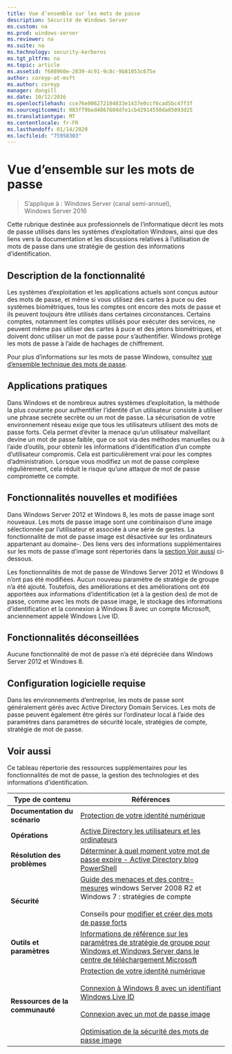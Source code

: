 ```yaml
---
title: Vue d’ensemble sur les mots de passe
description: Sécurité de Windows Server
ms.custom: na
ms.prod: windows-server
ms.reviewer: na
ms.suite: na
ms.technology: security-kerberos
ms.tgt_pltfrm: na
ms.topic: article
ms.assetid: f608960e-2039-4c91-9c8c-9b81053c675e
author: coreyp-at-msft
ms.author: coreyp
manager: dongill
ms.date: 10/12/2016
ms.openlocfilehash: cce76e006272104033e1437e0ccf6cad5bc47f3f
ms.sourcegitcommit: 083ff9bed4867604dfe1cb42914550da05093d25
ms.translationtype: MT
ms.contentlocale: fr-FR
ms.lasthandoff: 01/14/2020
ms.locfileid: "75950303"
---
```

# <a name="passwords-overview"></a>Vue d’ensemble sur les mots de passe

>S’applique à : Windows Server (canal semi-annuel), Windows Server 2016

Cette rubrique destinée aux professionnels de l’informatique décrit les mots de passe utilisés dans les systèmes d’exploitation Windows, ainsi que des liens vers la documentation et les discussions relatives à l’utilisation de mots de passe dans une stratégie de gestion des informations d’identification.

## <a name="BKMK_OVER"></a>Description de la fonctionnalité
Les systèmes d’exploitation et les applications actuels sont conçus autour des mots de passe, et même si vous utilisez des cartes à puce ou des systèmes biométriques, tous les comptes ont encore des mots de passe et ils peuvent toujours être utilisés dans certaines circonstances. Certains comptes, notamment les comptes utilisés pour exécuter des services, ne peuvent même pas utiliser des cartes à puce et des jetons biométriques, et doivent donc utiliser un mot de passe pour s’authentifier. Windows protège les mots de passe à l’aide de hachages de chiffrement.

Pour plus d’informations sur les mots de passe Windows, consultez [vue d’ensemble technique des mots de passe](https://technet.microsoft.com/library/hh994558(WS.10).aspx).

## <a name="BKMK_APP"></a>Applications pratiques
Dans Windows et de nombreux autres systèmes d’exploitation, la méthode la plus courante pour authentifier l’identité d’un utilisateur consiste à utiliser une phrase secrète secrète ou un mot de passe. La sécurisation de votre environnement réseau exige que tous les utilisateurs utilisent des mots de passe forts. Cela permet d’éviter la menace qu’un utilisateur malveillant devine un mot de passe faible, que ce soit via des méthodes manuelles ou à l’aide d’outils, pour obtenir les informations d’identification d’un compte d’utilisateur compromis. Cela est particulièrement vrai pour les comptes d’administration. Lorsque vous modifiez un mot de passe complexe régulièrement, cela réduit le risque qu’une attaque de mot de passe compromette ce compte.

## <a name="BKMK_NEW"></a>Fonctionnalités nouvelles et modifiées
Dans Windows Server 2012 et Windows 8, les mots de passe image sont nouveaux. Les mots de passe image sont une combinaison d’une image sélectionnée par l’utilisateur et associée à une série de gestes. La fonctionnalité de mot de passe image est désactivée sur les ordinateurs appartenant au domaine\-. Des liens vers des informations supplémentaires sur les mots de passe d’image sont répertoriés dans la [section Voir aussi](#BKMK_LINKS) ci-dessous.

Les fonctionnalités de mot de passe de Windows Server 2012 et Windows 8 n’ont pas été modifiées. Aucun nouveau paramètre de stratégie de groupe n’a été ajouté. Toutefois, des améliorations et des améliorations ont été apportées aux informations d’identification \(et à la gestion des\) de mot de passe, comme avec les mots de passe image, le stockage des informations d’identification et la connexion à Windows 8 avec un compte Microsoft, anciennement appelé Windows Live ID.

## <a name="BKMK_DEP"></a>Fonctionnalités déconseillées
Aucune fonctionnalité de mot de passe n’a été dépréciée dans Windows Server 2012 et Windows 8.

## <a name="BKMK_SOFT"></a>Configuration logicielle requise
Dans les environnements d’entreprise, les mots de passe sont généralement gérés avec Active Directory Domain Services. Les mots de passe peuvent également être gérés sur l’ordinateur local à l’aide des paramètres dans paramètres de sécurité locale, stratégies de compte, stratégie de mot de passe.

## <a name="BKMK_LINKS"></a>Voir aussi
Ce tableau répertorie des ressources supplémentaires pour les fonctionnalités de mot de passe, la gestion des technologies et des informations d’identification.

|Type de contenu|Références|
|--------|-------|
|**Documentation du scénario**|[Protection de votre identité numérique](https://blogs.msdn.com/b/b8/archive/2011/12/14/protecting-your-digital-identity.aspx)|
|**Opérations**|[Active Directory les utilisateurs et les ordinateurs](https://technet.microsoft.com/library/cc754217.aspx)|
|**Résolution des problèmes**|[Déterminer à quel moment votre mot de passe expire \- Active Directory blog PowerShell](https://blogs.msdn.com/b/adpowershell/archive/2010/08/09/9970198.aspx)|
|**Sécurité**| [Guide des menaces et des contre-mesures](https://technet.microsoft.com/library/hh125920(v=ws.10).aspx) windows Server 2008 R2 et Windows 7 : stratégies de compte<br /><br />Conseils pour [modifier et créer des mots de passe forts](https://www.microsoft.com/security/online-privacy/passwords-create.aspx)|
|**Outils et paramètres**|[Informations de référence sur les paramètres de stratégie de groupe pour Windows et Windows Server dans le centre de téléchargement Microsoft](https://www.microsoft.com/download/en/details.aspx?amp;displaylang=en&displaylang=en&id=25250)|
|**Ressources de la communauté**|[Protection de votre identité numérique](https://blogs.msdn.com/b/b8/archive/2011/12/14/protecting-your-digital-identity.aspx)<br /><br />[Connexion à Windows 8 avec un identifiant Windows Live ID](https://blogs.msdn.com/b/b8/archive/2011/09/26/signing-in-to-windows-8-with-a-windows-live-id.aspx)<br /><br />[Connexion avec un mot de passe image](https://blogs.msdn.com/b/b8/archive/2011/12/16/signing-in-with-a-picture-password.aspx)<br /><br />[Optimisation de la sécurité des mots de passe image](https://blogs.msdn.com/b/b8/archive/2011/12/19/optimizing-picture-password-security.aspx)|


